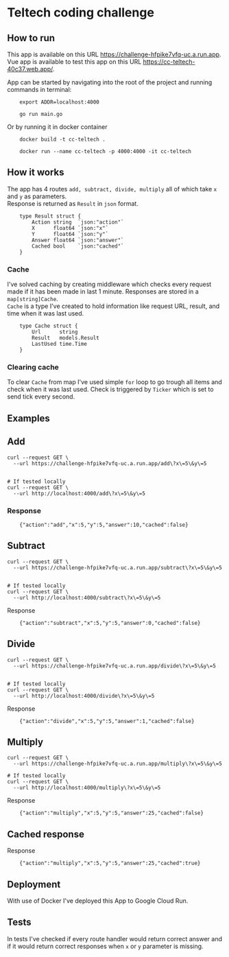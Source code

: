 # Teltech coding challenge


## How to run

This app is available on this URL https://challenge-hfpike7vfq-uc.a.run.app.  
Vue app is available to test this app on this URL https://cc-teltech-40c37.web.app/.

App can be started by navigating into the root of the project and running commands in terminal: 

```
    export ADDR=localhost:4000

    go run main.go
```

Or by running it in docker container

```
    docker build -t cc-teltech .

    docker run --name cc-teltech -p 4000:4000 -it cc-teltech
```

## How it works

The app has 4 routes `add, subtract, divide, multiply` all of which take `x` and `y` as parameters.  
Response is returned as `Result` in `json` format.
```
    type Result struct {
        Action string  `json:"action"`
        X      float64 `json:"x"`
        Y      float64 `json:"y"`
        Answer float64 `json:"answer"`
        Cached bool    `json:"cached"`
    }
```

### Cache

I've solved caching by creating middleware which checks every request made if it has been made in last 1 minute. Responses are stored in a `map[string]Cache`.  
`Cache` is a type I've created to hold information like request URL, result, and time when it was last used.

```
    type Cache struct {
        Url      string
        Result   models.Result
        LastUsed time.Time
    }
```

### Clearing cache 

To clear `Cache` from map I've used simple `for` loop to go trough all items and check when it was last used. Check is triggered by `Ticker` which is set to send tick every second. 

## Examples

##  Add
```
curl --request GET \
  --url https://challenge-hfpike7vfq-uc.a.run.app/add\?x\=5\&y\=5


# If tested locally
curl --request GET \
  --url http://localhost:4000/add\?x\=5\&y\=5

```
### Response 
```
    {"action":"add","x":5,"y":5,"answer":10,"cached":false}
```


## Subtract
```
curl --request GET \
  --url https://challenge-hfpike7vfq-uc.a.run.app/subtract\?x\=5\&y\=5


# If tested locally
curl --request GET \
  --url http://localhost:4000/subtract\?x\=5\&y\=5
```
Response
```
    {"action":"subtract","x":5,"y":5,"answer":0,"cached":false}
```

## Divide
```
curl --request GET \
  --url https://challenge-hfpike7vfq-uc.a.run.app/divide\?x\=5\&y\=5


# If tested locally
curl --request GET \
  --url http://localhost:4000/divide\?x\=5\&y\=5
```
Response
```
    {"action":"divide","x":5,"y":5,"answer":1,"cached":false}
```

## Multiply
```
curl --request GET \
  --url https://challenge-hfpike7vfq-uc.a.run.app/multiply\?x\=5\&y\=5

# If tested locally
curl --request GET \
  --url http://localhost:4000/multiply\?x\=5\&y\=5
```
Response 
```
    {"action":"multiply","x":5,"y":5,"answer":25,"cached":false}
```

## Cached response
Response 
```
    {"action":"multiply","x":5,"y":5,"answer":25,"cached":true}
```


## Deployment

With use of Docker I've deployed this App to Google Cloud Run.



## Tests

In tests I've checked if every route handler would return correct answer and if it would return correct responses when `x` or `y` parameter is missing.

